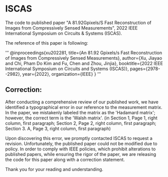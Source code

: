 # ISCAS
The code to published paper "A 81.92Gpixels/S Fast Reconstruction of Images from Compressively Sensed Measurements", 2022 IEEE International Symposium on Circuits &amp; Systems (ISCAS).

The reference of this paper is following:

’’’
  @inproceedings{xu202281,
    title={An 81.92 Gpixels/s Fast Reconstruction of Images from Compressively Sensed Measurements},
    author={Xu, Jiayao and Chi, Pham Do Kim and Fu, Chen and Zhou, Jinjia},
    booktitle={2022 IEEE International Symposium on Circuits and Systems (ISCAS)}, 
    pages={2978--2982},
    year={2022},
    organization={IEEE} 
  }
’’’

## Correction:

After conducting a comprehensive review of our published work, we have identified a typographical error in our reference to the measurement matrix. In the paper, we mistakenly labeled the matrix as the 'Hadamard matrix'; however, the correct term is the 'Walsh matrix'. (in Section 1, Page 1, right column, first paragraph; Section 2, Page 2, right column, first paragraph; Section 3. A, Page 3, right column, first paragraph) 

Upon discovering this error, we promptly contacted ISCAS to request a revision. Unfortunately, the published paper could not be modified due to policy. 
In order to comply with IEEE policies, which prohibit alterations to published papers, while ensuring the rigor of the paper, we are releasing the code for this paper along with a correction statement.

Thank you for your reading and understanding.
